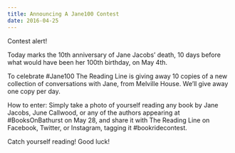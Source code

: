 ```yaml
---
title: Announcing A Jane100 Contest
date: 2016-04-25
---
```


Contest alert!

Today marks the 10th anniversary of Jane Jacobs’ death, 10 days before what would have been her 100th birthday, on May 4th.

To celebrate ‪#‎Jane100‬ The Reading Line is giving away 10 copies of a new collection of conversations with Jane, from Melville House. We’ll give away one copy per day.

How to enter: Simply take a photo of yourself reading any book by Jane Jacobs, June Callwood, or any of the authors appearing at ‪#‎BooksOnBathurst‬ on May 28, and share it with The Reading Line on Facebook, Twitter, or Instagram, tagging it ‪#‎bookridecontest‬.

Catch yourself reading! Good luck!
